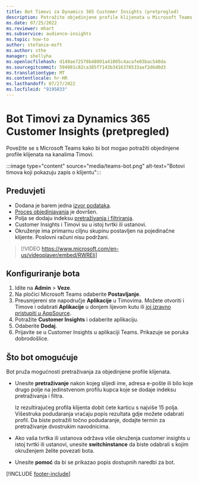 ```yaml
---
title: Bot Timovi za Dynamics 365 Customer Insights (pretpregled)
description: Potražite objedinjene profile klijenata u Microsoft Teams pomoću bota.
ms.date: 07/25/2022
ms.reviewer: mhart
ms.subservice: audience-insights
ms.topic: how-to
author: stefanie-msft
ms.author: sthe
manager: shellyha
ms.openlocfilehash: d140ae72578b48091a41005c4acafe03bac540da
ms.sourcegitcommit: 594081c82ca385f7143b3416378533aaf2d6d0d3
ms.translationtype: MT
ms.contentlocale: hr-HR
ms.lasthandoff: 07/27/2022
ms.locfileid: "9195833"
---
```

# <a name="teams-bot-for-dynamics-365-customer-insights-preview"></a>Bot Timovi za Dynamics 365 Customer Insights (pretpregled)

Povežite se s Microsoft Teams kako bi bot mogao potražiti objedinjene profile klijenata na kanalima Timovi.

:::image type="content" source="media/teams-bot.png" alt-text="Botovi timova koji pokazuju zapis o klijentu":::

## <a name="prerequisites"></a>Preduvjeti

- Dodana je barem jedna [izvor podataka](data-sources.md).
- [Proces objedinjavanja](data-unification.md) je dovršen.
- Polja se dodaju indeksu [pretraživanja i filtriranja](search-filter-index.md).
- Customer Insights i Timovi su u istoj tvrtki ili ustanovi.
- Okruženje ima primarnu ciljnu skupinu postavljen na pojedinačne klijente. Poslovni računi nisu podržani.


> [!VIDEO https://www.microsoft.com/en-us/videoplayer/embed/RWRElj]

## <a name="configure-the-bot"></a>Konfiguriranje bota

1. Idite na **Admin** > **Veze**.
1. Na pločici Microsoft Teams odaberite **Postavljanje**.
1. Preusmjereni ste napodručje **Aplikacije** u Timovima. Možete otvoriti i Timove i odabrati **Aplikacije** u donjem lijevom kutu ili [joj izravno pristupiti u AppSource](https://go.microsoft.com/fwlink/?linkid=2124104).
1. Potražite **Customer Insights** i odaberite aplikaciju.
1. Odaberite **Dodaj**.
1. Prijavite se u Customer Insights u aplikaciji Teams. Prikazuje se poruka dobrodošlice.

## <a name="things-you-can-do-with-the-bot"></a>Što bot omogućuje

Bot pruža mogućnosti pretraživanja za objedinjene profile klijenata.

- Unesite **pretraživanje** nakon kojeg slijedi ime, adresa e-pošte ili bilo koje drugo polje na jedinstvenom profilu kupca koje se dodaje indeksu pretraživanja i filtra.

  Iz rezultirajućeg profila klijenta dobit ćete karticu s najviše 15 polja. Višestruka podudaranja vraćaju popis rezultata gdje možete odabrati profil. Da biste potražili točno podudaranje, dodajte termin za pretraživanje dvostrukim navodnicima.

- Ako vaša tvrtka ili ustanova održava više okruženja customer insights u istoj tvrtki ili ustanovi, unesite **switchinstance** da biste odabrali s kojim okruženjem želite povezati bota.

- Unesite **pomoć** da bi se prikazao popis dostupnih naredbi za bot.  

[!INCLUDE [footer-include](includes/footer-banner.md)]
